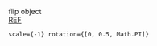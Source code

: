 flip object  
[REF](https://codesandbox.io/s/re-using-gltfs-dix1y)

```
scale={-1} rotation={[0, 0.5, Math.PI]}
```